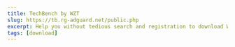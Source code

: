 ```yaml
---
title: TechBench by WZT
slug: https://tb.rg-adguard.net/public.php
excerpt: Help you without tedious search and registration to download Windows OS, Office directly from Microsoft servers.
tags: [download]
---
```

